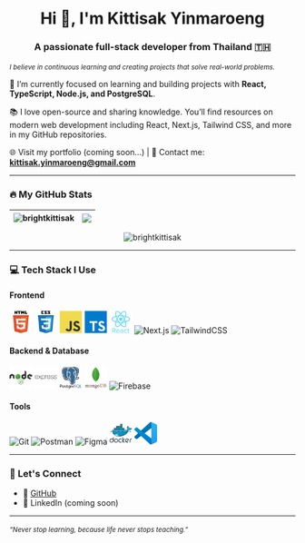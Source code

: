 <h1 align="center">Hi 👋, I'm Kittisak Yinmaroeng</h1>
<h3 align="center">A passionate full-stack developer from Thailand 🇹🇭</h3>

<em><small>I believe in continuous learning and creating projects that solve real-world problems.</small></em>

🚀 I’m currently focused on learning and building projects with **React, TypeScript, Node.js, and PostgreSQL**.

📚 I love open-source and sharing knowledge. You’ll find resources on modern web development including React, Next.js, Tailwind CSS, and more in my GitHub repositories.

🌐 Visit my portfolio (coming soon...) | 📧 Contact me: **kittisak.yinmaroeng@gmail.com**

---

### 🔥 My GitHub Stats

| <img align="center" src="https://github-readme-stats.vercel.app/api?username=brightkittisak&show_icons=true&include_all_commits=true&count_private=true&theme=radical" alt="brightkittisak" /> | <img align="center" src="https://github-readme-stats.vercel.app/api/top-langs/?username=brightkittisak&layout=compact&theme=radical" /> |
| ------------- | ------------- |

<p align="center">
  <img src="https://github-readme-streak-stats.herokuapp.com/?user=brightkittisak&theme=radical" alt="brightkittisak" />
</p>

---

### 💻 Tech Stack I Use

#### Frontend
<p>
  <img src="https://raw.githubusercontent.com/devicons/devicon/master/icons/html5/html5-original-wordmark.svg" alt="HTML" width="40"/>
  <img src="https://raw.githubusercontent.com/devicons/devicon/master/icons/css3/css3-original-wordmark.svg" alt="CSS" width="40"/>
  <img src="https://raw.githubusercontent.com/devicons/devicon/master/icons/javascript/javascript-original.svg" alt="JavaScript" width="40"/>
  <img src="https://raw.githubusercontent.com/devicons/devicon/master/icons/typescript/typescript-original.svg" alt="TypeScript" width="40"/>
  <img src="https://raw.githubusercontent.com/devicons/devicon/master/icons/react/react-original-wordmark.svg" alt="React" width="40"/>
  <img src="https://cdn.worldvectorlogo.com/logos/nextjs-2.svg" alt="Next.js" width="40"/>
  <img src="https://www.vectorlogo.zone/logos/tailwindcss/tailwindcss-icon.svg" alt="TailwindCSS" width="40"/>
</p>

#### Backend & Database
<p>
  <img src="https://raw.githubusercontent.com/devicons/devicon/master/icons/nodejs/nodejs-original-wordmark.svg" alt="Node.js" width="40"/>
  <img src="https://raw.githubusercontent.com/devicons/devicon/master/icons/express/express-original-wordmark.svg" alt="Express" width="40"/>
  <img src="https://raw.githubusercontent.com/devicons/devicon/master/icons/postgresql/postgresql-original-wordmark.svg" alt="PostgreSQL" width="40"/>
  <img src="https://raw.githubusercontent.com/devicons/devicon/master/icons/mongodb/mongodb-original-wordmark.svg" alt="MongoDB" width="40"/>
  <img src="https://www.vectorlogo.zone/logos/firebase/firebase-icon.svg" alt="Firebase" width="40"/>
</p>

#### Tools
<p>
  <img src="https://www.vectorlogo.zone/logos/git-scm/git-scm-icon.svg" alt="Git" width="40"/>
  <img src="https://www.vectorlogo.zone/logos/getpostman/getpostman-icon.svg" alt="Postman" width="40"/>
  <img src="https://www.vectorlogo.zone/logos/figma/figma-icon.svg" alt="Figma" width="40"/>
  <img src="https://raw.githubusercontent.com/devicons/devicon/master/icons/docker/docker-original-wordmark.svg" alt="Docker" width="40"/>
  <img src="https://raw.githubusercontent.com/devicons/devicon/master/icons/vscode/vscode-original.svg" alt="VSCode" width="40"/>
</p>

---

### 💬 Let's Connect
- 💼 [GitHub](https://github.com/brightkittisak)
- 💬 LinkedIn (coming soon)

---

<small><em>“Never stop learning, because life never stops teaching.”</em></small>
